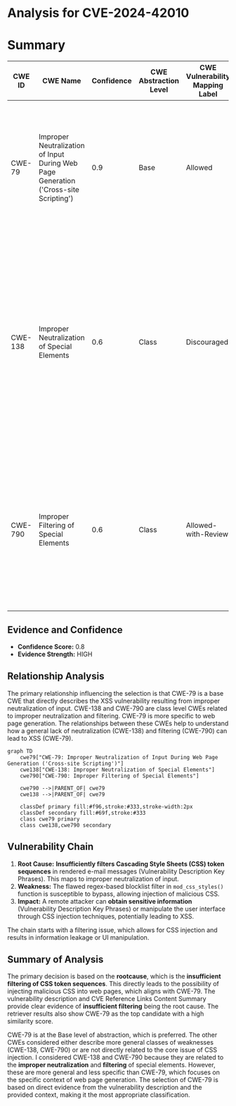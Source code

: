 # Analysis for CVE-2024-42010

# Summary
| CWE ID | CWE Name | Confidence | CWE Abstraction Level | CWE Vulnerability Mapping Label | CWE-Vulnerability Mapping Notes |
|---|---|---|---|---|---|
| CWE-79 | Improper Neutralization of Input During Web Page Generation ('Cross-site Scripting') | 0.9 | Base | Allowed | Primary CWE. The vulnerability involves insufficient filtering of CSS, leading to potential Cross-Site Scripting (XSS) by injecting malicious code into web pages. |
| CWE-138 | Improper Neutralization of Special Elements | 0.6 | Class | Discouraged | Secondary CWE. The product receives input from an upstream component, but it does not neutralize or incorrectly neutralizes special elements that could be interpreted as control elements or syntactic markers when they are sent to a downstream component. |
| CWE-790 | Improper Filtering of Special Elements | 0.6 | Class | Allowed-with-Review | Secondary CWE. The product receives data from an upstream component, but does not filter or incorrectly filters special elements before sending it to a downstream component. |

## Evidence and Confidence

*   **Confidence Score:** 0.8
*   **Evidence Strength:** HIGH

## Relationship Analysis
The primary relationship influencing the selection is that CWE-79 is a base CWE that directly describes the XSS vulnerability resulting from improper neutralization of input.
CWE-138 and CWE-790 are class level CWEs related to improper neutralization and filtering. CWE-79 is more specific to web page generation.
The relationships between these CWEs help to understand how a general lack of neutralization (CWE-138) and filtering (CWE-790) can lead to XSS (CWE-79).

```mermaid
graph TD
    cwe79["CWE-79: Improper Neutralization of Input During Web Page Generation ('Cross-site Scripting')"]
    cwe138["CWE-138: Improper Neutralization of Special Elements"]
    cwe790["CWE-790: Improper Filtering of Special Elements"]

    cwe790 -->|PARENT_OF| cwe79
    cwe138 -->|PARENT_OF| cwe79

    classDef primary fill:#f96,stroke:#333,stroke-width:2px
    classDef secondary fill:#69f,stroke:#333
    class cwe79 primary
    class cwe138,cwe790 secondary
```

## Vulnerability Chain
1.  **Root Cause:** **Insufficiently filters Cascading Style Sheets (CSS) token sequences** in rendered e-mail messages (Vulnerability Description Key Phrases). This maps to improper neutralization of input.
2.  **Weakness:** The flawed regex-based blocklist filter in `mod_css_styles()` function is susceptible to bypass, allowing injection of malicious CSS.
3.  **Impact:** A remote attacker can **obtain sensitive information** (Vulnerability Description Key Phrases) or manipulate the user interface through CSS injection techniques, potentially leading to XSS.

The chain starts with a filtering issue, which allows for CSS injection and results in information leakage or UI manipulation.

## Summary of Analysis
The primary decision is based on the **rootcause**, which is the **insufficient filtering of CSS token sequences**. This directly leads to the possibility of injecting malicious CSS into web pages, which aligns with CWE-79.
The vulnerability description and CVE Reference Links Content Summary provide clear evidence of **insufficient filtering** being the root cause. The retriever results also show CWE-79 as the top candidate with a high similarity score.

CWE-79 is at the Base level of abstraction, which is preferred. The other CWEs considered either describe more general classes of weaknesses (CWE-138, CWE-790) or are not directly related to the core issue of CSS injection.
I considered CWE-138 and CWE-790 because they are related to the **improper neutralization** and **filtering** of special elements. However, these are more general and less specific than CWE-79, which focuses on the specific context of web page generation.
The selection of CWE-79 is based on direct evidence from the vulnerability description and the provided context, making it the most appropriate classification.